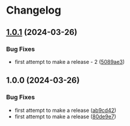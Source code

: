 # Changelog

## [1.0.1](https://github.com/templ-project/node-babel/compare/1.0.0...v1.0.1) (2024-03-26)


### Bug Fixes

* first attempt to make a release - 2 ([5089ae3](https://github.com/templ-project/node-babel/commit/5089ae3156cb1033a0cd7566a77cb9efa003aeb2))

## 1.0.0 (2024-03-26)


### Bug Fixes

* first attempt to make a release ([ab9cd42](https://github.com/templ-project/node-babel/commit/ab9cd42711e905dfed741de03e3322e711e930cb))
* first attempt to make a release ([80de9e7](https://github.com/templ-project/node-babel/commit/80de9e760bc6c95817b7e92a70e3ef62f1b62f06))
